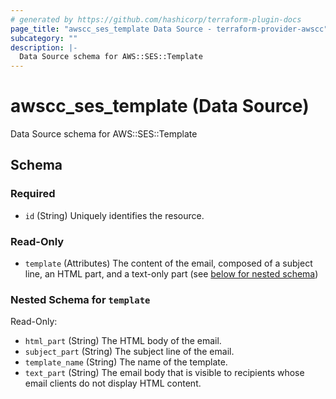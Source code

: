 ```yaml
---
# generated by https://github.com/hashicorp/terraform-plugin-docs
page_title: "awscc_ses_template Data Source - terraform-provider-awscc"
subcategory: ""
description: |-
  Data Source schema for AWS::SES::Template
---
```


# awscc_ses_template (Data Source)

Data Source schema for AWS::SES::Template



<!-- schema generated by tfplugindocs -->
## Schema

### Required

- `id` (String) Uniquely identifies the resource.

### Read-Only

- `template` (Attributes) The content of the email, composed of a subject line, an HTML part, and a text-only part (see [below for nested schema](#nestedatt--template))

<a id="nestedatt--template"></a>
### Nested Schema for `template`

Read-Only:

- `html_part` (String) The HTML body of the email.
- `subject_part` (String) The subject line of the email.
- `template_name` (String) The name of the template.
- `text_part` (String) The email body that is visible to recipients whose email clients do not display HTML content.


